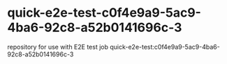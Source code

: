 # quick-e2e-test-c0f4e9a9-5ac9-4ba6-92c8-a52b0141696c-3
repository for use with E2E test job quick-e2e-test:c0f4e9a9-5ac9-4ba6-92c8-a52b0141696c-3
